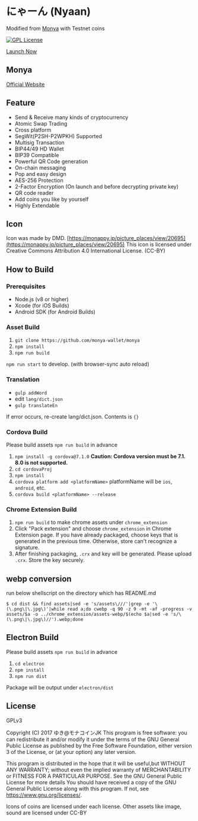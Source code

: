 # にゃーん (Nyaan)
Modified from [Monya](https://monya-wallet.github.io) with Testnet coins

[![GPL License](http://img.shields.io/badge/license-GPL-blue.svg?style=flat)](LICENSE)

[Launch Now](https://nao20010128nao.github.io/nyaan-wallet/)

## Monya

[Official Website](https://monya-wallet.github.io)

## Feature

  * Send & Receive many kinds of cryptocurrency
  * Atomic Swap Trading
  * Cross platform
  * SegWit(P2SH-P2WPKH) Supported
  * Multisig Transaction
  * BIP44/49 HD Wallet
  * BIP39 Compatible
  * Powerful QR Code generation
  * On-chain messaging
  * Pop and easy design
  * AES-256 Protection
  * 2-Factor Encryption (On launch and before decrypting private key)
  * QR code reader
  * Add coins you like by yourself
  * Highly Extendable

## Icon 

Icon was made by DMD.
[https://monappy.jp/picture_places/view/20695](https://monappy.jp/picture_places/view/20695)
This icon is licensed under Creative Commons Attribution 4.0 International License. (CC-BY)

## How to Build

### Prerequisites

* Node.js (v8 or higher)
* Xcode (for iOS Builds)
* Android SDK (for Android Builds)


### Asset Build

1. `git clone https://github.com/monya-wallet/monya`
1. `npm install`
1. `npm run build`

`npm run start` to develop. (with browser-sync auto reload)

### Translation

- `gulp addWord`
- edit `lang/dict.json`
- `gulp translateEn`

If error occurs, re-create lang/dict.json. Contents is `{}`

### Cordova Build

Please build assets `npm run build` in advance

1. `npm install -g cordova@7.1.0` **Caution: Cordova version must be 7.1. 8.0 is not supported.**
1. `cd cordovaProj`
1. `npm install`
1. `cordova platform add <platformName>` platformName will be `ios`, `android`, etc.
1. `cordova build <platformName> --release`

### Chrome Extension Build

1. `npm run build` to make chrome assets under `chrome_extension` 
1. Click "Pack extension" and choose `chrome_extension` in Chrome Extension page. If you have already packaged, choose keys that is generated in the previous time. Otherwise, store can't recognize a signature.
1. After finishing packaging, `.crx` and key will be generated. Please upload `.crx`. Store the key securely.

## webp conversion

run below shellscript on the directory which has README.md
```
$ cd dist && find assets|sed -e 's/assets\///'|grep -e '\(\.png\|\.jpg\)'|while read a;do cwebp -q 90 -z 9 -mt -af -progress -v assets/$a -o ../chrome_extension/assets-webp/$(echo $a|sed -e 's/\(\.png\|\.jpg\)//').webp;done
```

## Electron Build

Please build assets `npm run build` in advance

1. `cd electron`
1. `npm install`
1. `npm run dist`

Package will be output under `electron/dist`

## License

GPLv3

Copyright (C) 2017 ゆき@モナコインJK
This program is free software: you can redistribute it and/or modify it under the terms of the GNU General Public License as published by the Free Software Foundation, either version 3 of the License, or (at your option) any later version.

This program is distributed in the hope that it will be useful,but WITHOUT ANY WARRANTY; without even the implied warranty of MERCHANTABILITY or FITNESS FOR A PARTICULAR PURPOSE.  See the GNU General Public License for more details You should have received a copy of the GNU General Public License along with this program.  If not, see <https://www.gnu.org/licenses/>.

Icons of coins are licensed under each license.
Other assets like image, sound are licensed under CC-BY
